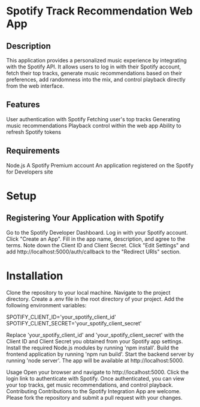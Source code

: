 # Spotify Track Recommendation Web App 
## Description
This application provides a personalized music experience by integrating with the Spotify API. It allows users to log in with their Spotify account, fetch their top tracks, generate music recommendations based on their preferences, add randomness into the mix, and control playback directly from the web interface.

## Features
User authentication with Spotify
Fetching user's top tracks
Generating music recommendations
Playback control within the web app
Ability to refresh Spotify tokens
## Requirements
Node.js
A Spotify Premium account
An application registered on the Spotify for Developers site
# Setup
## Registering Your Application with Spotify
Go to the Spotify Developer Dashboard.
Log in with your Spotify account.
Click "Create an App".
Fill in the app name, description, and agree to the terms.
Note down the Client ID and Client Secret.
Click "Edit Settings" and add http://localhost:5000/auth/callback to the "Redirect URIs" section.

# Installation
Clone the repository to your local machine.
Navigate to the project directory.
Create a .env file in the root directory of your project. Add the following environment variables:

SPOTIFY_CLIENT_ID='your_spotify_client_id'
SPOTIFY_CLIENT_SECRET='your_spotify_client_secret'

Replace 'your_spotify_client_id' and 'your_spotify_client_secret' with the Client ID and Client Secret you obtained from your Spotify app settings.
Install the required Node.js modules by running 'npm install'.
Build the frontend application by running 'npm run build'.
Start the backend server by running 'node server'. The app will be available at http://localhost:5000.

Usage
Open your browser and navigate to http://localhost:5000.
Click the login link to authenticate with Spotify.
Once authenticated, you can view your top tracks, get music recommendations, and control playback.
Contributing
Contributions to the Spotify Integration App are welcome. Please fork the repository and submit a pull request with your changes.
